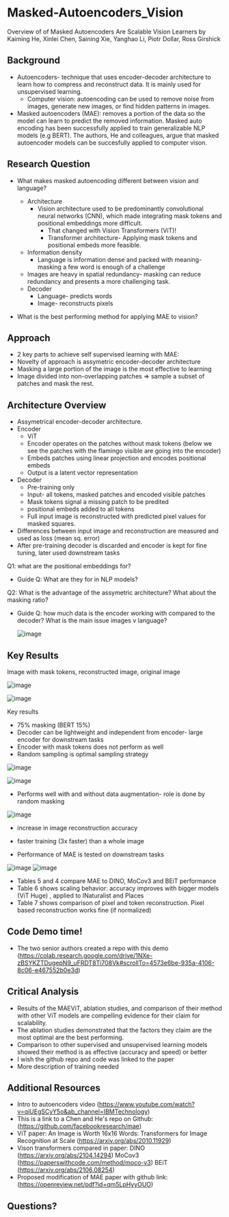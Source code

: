 # Masked-Autoencoders_Vision
Overview of of Masked Autoencoders Are Scalable Vision Learners by Kaiming He, Xinlei Chen, Saining Xie, Yanghao Li, Piotr Dollar, Ross Girshick 

## Background
+ Autoencoders- technique that uses encoder-decoder architecture to  learn how to compress and reconstruct data. It is mainly used for unsupervised learning.  
   + Computer vision: autoencoding can be used to remove noise from images, generate new images, or find hidden patterns in images.
+  Masked autoencoders (MAE): removes a portion of the data so the model can learn to predict the removed information. Masked auto encoding has been successfully applied to train generalizable NLP models (e.g BERT).  The authors, He and colleagues, argue that masked autoencoder models can be succesfully applied to computer vison. 

## Research Question
+ What makes masked autoencoding different between vision and language? 
   + Architecture
      +  Vision architecture used to be predominantly convolutional neural networks (CNN), which made integrating mask tokens and positional embeddings more difficult.
            + That changed with Vision Transformers (ViT)! 
            + Transformer architecture- Applying mask tokens and positional embeds more feasible. 
   +  Information density
      + Language is information dense and packed with meaning- masking a few word is enough of a challenge 
     + Images are heavy in spatial redundancy- masking can reduce redundancy and presents a more challenging task. 
   + Decoder
      + Language- predicts words
      + Image- reconstructs pixels

+ What is the best performing method for applying MAE to vision?
   
## Approach 

+  2 key parts to achieve self supervised learning with MAE:
  + Novelty of approach is assymetric encoder-decoder architecture
  + Masking a large portion of the image is the most effective to learning
   + Image divided into non-overlapping patches => sample a subset of patches and mask the rest. 

## Architecture Overview
+ Assymetrical encoder-decoder architecture. 
+ Encoder
   + ViT 
   + Encoder operates on the patches without mask tokens (below we see the patches with the flamingo visible are going into the encoder)
   + Embeds patches using linear projection and encodes positional embeds  
   + Output is a latent vector representation 
+ Decoder
   + Pre-training only
   + Input- all tokens, masked patches and encoded visible patches
   + Mask tokens signal a missing patch to be predited
   + positional embeds added to all tokens
   + Full input image is reconstructed with predicted pixel values for masked squares. 
+ Differences between input image and reconstruction are measured and used as loss (mean sq. error)
+ After pre-training decoder is discarded and encoder is kept for fine tuning, later used downstream tasks 

Q1: what are the positional embeddings for? 
+ Guide Q: What are they for in NLP models?

Q2: What is the advantage of the assymetric architecture? What about the masking ratio?
+ Guide Q: how much data is the encoder working with compared to the decoder? What is the main issue images v language?

   
  ![image](https://user-images.githubusercontent.com/80427603/222825277-991b51be-050f-4fa6-a72d-2e7dbc30cde9.png)

## Key Results
Image with mask tokens, reconstructed image, original image

![image](https://user-images.githubusercontent.com/80427603/223009216-00b5c5a3-597b-4224-8e5f-bbb50080c8fe.png)

![image](https://user-images.githubusercontent.com/80427603/223009302-ad59be13-7681-4f59-8e22-be8c309f39a5.png)

 Key results
   + 75% masking (BERT 15%)
   + Decoder can be lightweight and independent from encoder- large encoder for downstream tasks 
   + Encoder with mask tokens does not perform as well
   + Random sampling is optimal sampling strategy
   
![image](https://user-images.githubusercontent.com/80427603/223475154-c3d780a5-2761-492d-b3f8-cf41365f29b6.png)

![image](https://user-images.githubusercontent.com/80427603/223462902-286da5df-c9f8-4bfe-b87f-0cb6056b6687.png)

  + Performs well with and without data augmentation- role is done by random masking
  
![image](https://user-images.githubusercontent.com/80427603/223469167-8b285c58-f969-47ec-a820-5a2b4945a321.png)

  + increase in image reconstruction accuracy 
  + faster training (3x faster) than a whole image
  
+ Performance of MAE is tested on downstream tasks

![image](https://user-images.githubusercontent.com/80427603/223478348-cc410082-609e-44c5-b669-92cfd2a28b14.png)
![image](https://user-images.githubusercontent.com/80427603/223478509-34a6ff0e-a267-4f43-ac9b-842f6d31fac9.png)
   + Tables 5 and 4 compare MAE to DINO, MoCov3 and BEiT performance
   + Table 6 shows scaling behavior: accuracy improves with bigger models (ViT Huge) , applied to INaturalist and Places  
   + Table 7 shows comparison of pixel and token reconstruction. Pixel based reconstruction works fine (if normalized)

## Code Demo time!
+ The two senior authors created a repo with this demo (https://colab.research.google.com/drive/1NXe-zBSYKZTDugepN9_uFRDT8Ti708Vk#scrollTo=4573e6be-935a-4106-8c06-e467552b0e3d)

## Critical Analysis

+ Results of the MAEViT, ablation studies, and comparison of their method with other ViT models are compelling evidence for their claim for scalability. 
+ The ablation studies demonstrated that the factors they claim are the most optimal are the best performing. 
+ Comparison to other supervised and unsupervised learning models showed their method is as effective (accuracy and speed) or better 
+ I wish the github repo and code was linked to the paper 
+ More description of training needed 

## Additional Resources 
+ Intro to autoencoders video (https://www.youtube.com/watch?v=qiUEgSCyY5o&ab_channel=IBMTechnology)
+ This is a link to a Chen and He's repo on Github: (https://github.com/facebookresearch/mae)
+ ViT paper: An Image is Worth 16x16 Words: Transformers for Image Recognition at Scale (https://arxiv.org/abs/2010.11929)
+ Vison transformers compared in paper: DINO (https://arxiv.org/abs/2104.14294) MoCov3 (https://paperswithcode.com/method/moco-v3) BEiT (https://arxiv.org/abs/2106.08254)
+ Proposed modification of MAE paper with github link: (https://openreview.net/pdf?id=qm5LpHyyOUO)

## Questions?
